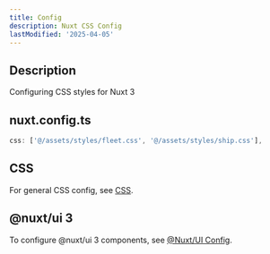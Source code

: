 ```yaml
---
title: Config
description: Nuxt CSS Config
lastModified: '2025-04-05'
---
```


## Description

Configuring CSS styles for Nuxt 3

## nuxt.config.ts

```ts
css: ['@/assets/styles/fleet.css', '@/assets/styles/ship.css'],
```

## CSS

For general CSS config, see [CSS](../../../3.languages/css/0.index.md).

## @nuxt/ui 3

To configure @nuxt/ui 3 components, see [@Nuxt/UI Config](./modules/ui3/config.md).
